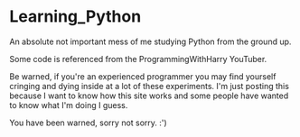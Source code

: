# Learning_Python
An absolute not important mess of me studying Python from the ground up.

Some code is referenced from the ProgrammingWithHarry YouTuber.

Be warned, if you're an experienced programmer you may find yourself cringing and dying inside at a lot of these experiments. I'm just posting this because I want to know how this site works and some people have wanted to know what I'm doing I guess.

You have been warned, sorry not sorry. :')
